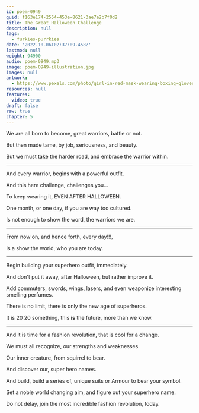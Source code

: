 ```yaml
---
id: poem-0949
guid: f163e174-2554-453e-8621-3ae7e2b7f0d2
title: The Great Halloween Challenge
description: null
tags:
  - furkies-purrkies
date: '2022-10-06T02:37:09.458Z'
lastmod: null
weight: 94900
audio: poem-0949.mp3
image: poem-0949-illustration.jpg
images: null
artwork:
  - https://www.pexels.com/photo/girl-in-red-mask-wearing-boxing-gloves-6195483/
resources: null
features:
  video: true
draft: false
raw: true
chapter: 5
---
```


We are all born to become,
great warriors, battle or not.

But then made tame,
by job, seriousness, and beauty. 

But we must take the harder road,
and embrace the warrior within.

---

And every warrior,
begins with a powerful outfit.

And this here challenge,
challenges you...

To keep wearing it,
EVEN AFTER HALLOWEEN.

One month, or one day,
if you are way too cultured.

Is not enough to show the word,
the warriors we are.

---

From now on, and hence forth,
every day!!!,

Is a show the world,
who you are today.

---

Begin building your superhero outfit,
immediately.

And don't put it away,
after Halloween, but rather improve it.

Add commuters, swords, wings,
lasers, and even weaponize interesting smelling perfumes.

There is no limit,
there is only the new age of superheros.

It is 20 20 something,
this __is__ the future, more than we know.

---

And it is time for a fashion revolution,
that is cool for a change.

We must all recognize,
our strengths and weaknesses.

Our inner creature,
from squirrel to bear.

And discover our,
super hero names.

And build, build a series of,
unique suits or Armour to bear your symbol.

Set a noble world changing aim,
and figure out your superhero name.

Do not delay, 
join the most incredible fashion revolution, today.